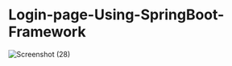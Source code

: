 # Login-page-Using-SpringBoot-Framework


![Screenshot (28)](https://github.com/Hanif72/Login-page-Using-SpringBoot/assets/93150103/423b3baf-b2fa-4f54-b689-c97bb0eb0622)
